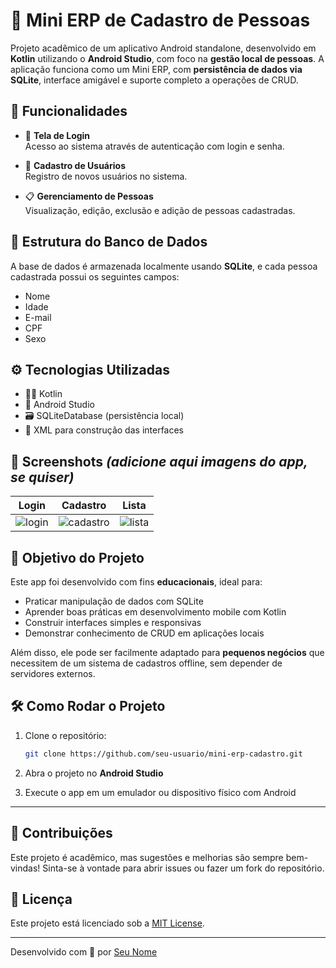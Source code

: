 # 📱 Mini ERP de Cadastro de Pessoas

Projeto acadêmico de um aplicativo Android standalone, desenvolvido em **Kotlin** utilizando o **Android Studio**, com foco na **gestão local de pessoas**. A aplicação funciona como um Mini ERP, com **persistência de dados via SQLite**, interface amigável e suporte completo a operações de CRUD.

## 🚀 Funcionalidades

- 🔐 **Tela de Login**  
  Acesso ao sistema através de autenticação com login e senha.

- 📝 **Cadastro de Usuários**  
  Registro de novos usuários no sistema.

- 📋 **Gerenciamento de Pessoas**  
  Visualização, edição, exclusão e adição de pessoas cadastradas.

## 🧱 Estrutura do Banco de Dados

A base de dados é armazenada localmente usando **SQLite**, e cada pessoa cadastrada possui os seguintes campos:

- Nome
- Idade
- E-mail
- CPF
- Sexo

## ⚙️ Tecnologias Utilizadas

- 🧑‍💻 Kotlin
- 🧩 Android Studio
- 🗃️ SQLiteDatabase (persistência local)
- 📱 XML para construção das interfaces

## 📸 Screenshots *(adicione aqui imagens do app, se quiser)*

| Login | Cadastro | Lista |
|:--:|:--:|:--:|
| ![login](path/to/login.png) | ![cadastro](path/to/cadastro.png) | ![lista](path/to/lista.png) |

## 🎯 Objetivo do Projeto

Este app foi desenvolvido com fins **educacionais**, ideal para:
- Praticar manipulação de dados com SQLite
- Aprender boas práticas em desenvolvimento mobile com Kotlin
- Construir interfaces simples e responsivas
- Demonstrar conhecimento de CRUD em aplicações locais

Além disso, ele pode ser facilmente adaptado para **pequenos negócios** que necessitem de um sistema de cadastros offline, sem depender de servidores externos.

## 🛠️ Como Rodar o Projeto

1. Clone o repositório:
   ```bash
   git clone https://github.com/seu-usuario/mini-erp-cadastro.git
   ```

2. Abra o projeto no **Android Studio**

3. Execute o app em um emulador ou dispositivo físico com Android

---

## 🤝 Contribuições

Este projeto é acadêmico, mas sugestões e melhorias são sempre bem-vindas! Sinta-se à vontade para abrir issues ou fazer um fork do repositório.

## 📄 Licença

Este projeto está licenciado sob a [MIT License](LICENSE).

---

Desenvolvido com 💙 por [Seu Nome](https://github.com/seu-usuario)
